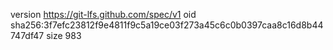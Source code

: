 version https://git-lfs.github.com/spec/v1
oid sha256:3f7efc23812f9e4811f9c5a19ce03f273a45c6c0b0397caa8c16d8b44747df47
size 983
